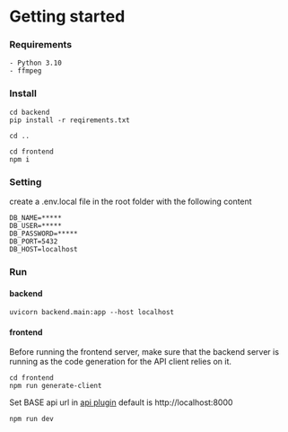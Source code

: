 <h1>Getting started</h1>

<h3>Requirements</h3>

    - Python 3.10
    - ffmpeg

<h3>Install</h3>

    cd backend
    pip install -r reqirements.txt

    cd ..

    cd frontend
    npm i

<h3>Setting</h3>
create a .env.local file in the root folder with the following content

    DB_NAME=*****
    DB_USER=*****
    DB_PASSWORD=*****
    DB_PORT=5432
    DB_HOST=localhost

<h3>Run</h3>

<h4>backend</h4>

    uvicorn backend.main:app --host localhost

<h4>frontend</h4>

Before running the frontend server, make sure that the backend server is running as the code generation for the API client relies on it.

    cd frontend
    npm run generate-client

Set BASE api url in [api plugin](/frontend/plugins/api-client.js) default is http://localhost:8000

    npm run dev
